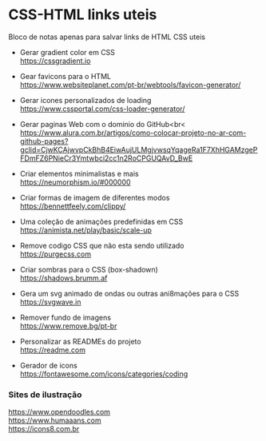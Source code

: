 # CSS-HTML links uteis
Bloco de notas apenas para salvar links de HTML CSS uteis

- Gerar gradient color em CSS<br>
https://cssgradient.io

- Gear favicons para o HTML<br>
https://www.websiteplanet.com/pt-br/webtools/favicon-generator/

- Gerar icones personalizados de loading<br>
https://www.cssportal.com/css-loader-generator/

- Gerar paginas Web com o dominio do GitHub<br<
https://www.alura.com.br/artigos/como-colocar-projeto-no-ar-com-github-pages?gclid=CjwKCAjwvpCkBhB4EiwAujULMgjvwsqYqageRa1F7XhHGAMzgePFDmFZ6PNieCr3Ymtwbci2cc1n2RoCPGUQAvD_BwE

- Criar elementos minimalistas e mais<br>
https://neumorphism.io/#000000

- Criar formas de imagem de diferentes modos<br>
https://bennettfeely.com/clippy/

- Uma coleção de animações predefinidas em CSS<br>
https://animista.net/play/basic/scale-up

- Remove codigo CSS que não esta sendo utilizado<br>
https://purgecss.com

- Criar sombras para o CSS (box-shadown)<br>
https://shadows.brumm.af

- Gera um svg animado de ondas ou outras ani8mações para o CSS<br>
https://svgwave.in

- Remover fundo de imagens<br>
https://www.remove.bg/pt-br

- Personalizar as READMEs do projeto<br>
https://readme.com

- Gerador de icons<br>
https://fontawesome.com/icons/categories/coding

<h3>Sites de ilustração</h3>

https://www.opendoodles.com <br>
https://www.humaaans.com <br>
https://icons8.com.br <br>


